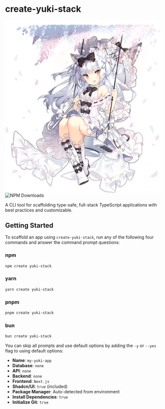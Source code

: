 # create-yuki-stack

<img src="./assets/Yukikaze.png" align="left" />

![NPM Downloads](https://img.shields.io/npm/dw/create-yuki-stack)

A CLI tool for scaffolding type-safe, full-stack TypeScript applications with best practices and customizable.

## Getting Started

To scaffold an app using `create-yuki-stack`, run any of the following four commands and answer the command prompt questions:

### npm

```bash
npm create yuki-stack
```

### yarn

```bash
yarn create yuki-stack
```

### pnpm

```bash
pnpm create yuki-stack
```

### bun

```bash
bun create yuki-stack
```

You can skip all prompts and use default options by adding the `-y` or `--yes` flag to using default options:

- **Name**: `my-yuki-app`
- **Database**: `none`
- **API**: `none`
- **Backend**: `none`
- **Frontend**: `Next.js`
- **Shadcn/UI**: `true` (included)
- **Package Manager**: Auto-detected from environment
- **Install Dependencies**: `true`
- **Initialize Git**: `true`
